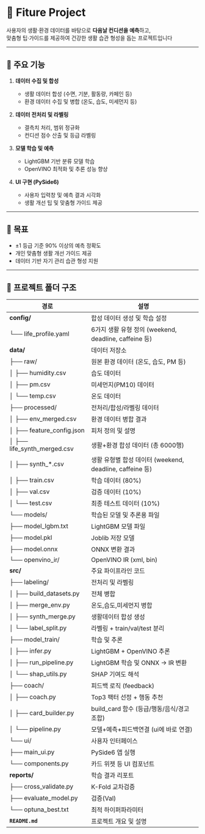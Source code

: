 
# 🌟 Fiture Project

사용자의 생활·환경 데이터를 바탕으로 **다음날 컨디션을 예측**하고,  
맞춤형 팁·가이드를 제공하여 건강한 생활 습관 형성을 돕는 프로젝트입니다

---


## 🚀 주요 기능
1. **데이터 수집 및 합성**  
   - 생활 데이터 합성 (수면, 기분, 활동량, 카페인 등)  
   - 환경 데이터 수집 및 병합 (온도, 습도, 미세먼지 등)

2. **데이터 전처리 및 라벨링**  
   - 결측치 처리, 범위 정규화  
   - 컨디션 점수 산출 및 등급 라벨링

3. **모델 학습 및 예측**  
   - LightGBM 기반 분류 모델 학습  
   - OpenVINO 최적화 및 추론 성능 향상

4. **UI 구현 (PySide6)**  
   - 사용자 입력창 및 예측 결과 시각화  
   - 생활 개선 팁 및 맞춤형 가이드 제공

---

## 🎯 목표
- ±1 등급 기준 90% 이상의 예측 정확도
- 개인 맞춤형 생활 개선 가이드 제공
- 데이터 기반 자기 관리 습관 형성 지원

---

## 📂 프로젝트 폴더 구조


| 경로 | 설명 |
|------|------|
| **config/** | 합성 데이터 생성 및 학습 설정 |
| └── life_profile.yaml | 6가지 생활 유형 정의 (weekend, deadline, caffeine 등) |
| **data/** | 데이터 저장소 |
| ├── raw/ | 원본 환경 데이터 (온도, 습도, PM 등) |
| │   ├── humidity.csv | 습도 데이터 |
| │   ├── pm.csv | 미세먼지(PM10) 데이터 |
| │   └── temp.csv | 온도 데이터 |
| ├── processed/ | 전처리/합성/라벨링 데이터 |
| │   ├── env_merged.csv | 환경 데이터 병합 결과 |
| │   ├── feature_config.json | 피처 정의 및 설명 |
| │   ├── life_synth_merged.csv | 생활+환경 합성 데이터 (총 6000행) |
| │   ├── synth_*.csv | 생활 유형별 합성 데이터 (weekend, deadline, caffeine 등) |
| │   ├── train.csv | 학습 데이터 (80%) |
| │   ├── val.csv | 검증 데이터 (10%) |
| │   └── test.csv | 최종 테스트 데이터 (10%) |
| └── models/ | 학습된 모델 및 추론용 파일 |
|     ├── model_lgbm.txt | LightGBM 모델 파일 |
|     ├── model.pkl | Joblib 저장 모델 |
|     ├── model.onnx | ONNX 변환 결과 |
|     └── openvino_ir/ | OpenVINO IR (xml, bin) |
| **src/** | 주요 파이프라인 코드 |
| ├── labeling/ | 전처리 및 라벨링 |
| │   ├── build_datasets.py | 전체 병합 |
| │   ├── merge_env.py | 온도,습도,미세먼지 병합 |
| │   ├── synth_merge.py | 생활데이터 합성 생성 |
| │   └── label_split.py | 라벨링 + train/val/test 분리 |
| ├── model_train/ | 학습 및 추론 |
| │   ├── infer.py | LightGBM + OpenVINO 추론 |
| │   ├── run_pipeline.py | LightGBM 학습 및 ONNX -> IR 변환 |
| │   └── shap_utils.py | SHAP 기여도 해석 |
| ├── coach/ | 피드백 로직 (feedback) |
| │   ├── coach.py | Top3 팩터 선정 + 행동 추천 |
| │   ├── card_builder.py | build_card 함수 (등급/행동/음식/경고 조합) |
| │   └── pipeline.py | 모델+예측+피드백연결 (ui에 바로 연결) |
| └── ui/ | 사용자 인터페이스 |
|     ├── main_ui.py | PySide6 앱 실행 |
|     └── components.py | 카드 위젯 등 UI 컴포넌트 |
| **reports/** | 학습 결과 리포트 |
| ├── cross_validate.py | K-Fold 교차검증 |
| ├── evaluate_model.py | 검증(Val) |
| └── optuna_best.txt | 최적 하이퍼파라미터 |
| **`README.md`**               | 프로젝트 개요 및 설명 |




